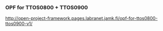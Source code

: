 ### OPF for TTOS0800 + TTOS0900

http://open-project-framework.pages.labranet.jamk.fi/opf-for-ttos0800-ttos0900-v1/
